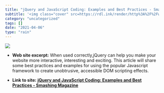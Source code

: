 ```yaml
---
title: "jQuery and JavaScript Coding: Examples and Best Practices - Smashing Magazine"
subtitle: '<img class="cover" src=https://rdl.ink/render/http%3A%2F%2Fwww.smashingmagazine.com%2F2008%2F09%2F16...'
category: "uncategorized"
tags: []
date: "2021-04-06"
type: "rain"
---
```

<img class="cover" src=https://rdl.ink/render/http%3A%2F%2Fwww.smashingmagazine.com%2F2008%2F09%2F16%2Fjquery-examples-and-best-practices>



* **Web site excerpt:** When used correctly,jQuery can help you make your website more interactive, interesting and exciting. This article will share some best practices and examples for using the popular Javascript framework to create unobtrusive, accessible DOM scripting effects.

* **Link to site:** **[jQuery and JavaScript Coding: Examples and Best Practices - Smashing Magazine](http://www.smashingmagazine.com/2008/09/16/jquery-examples-and-best-practices)**